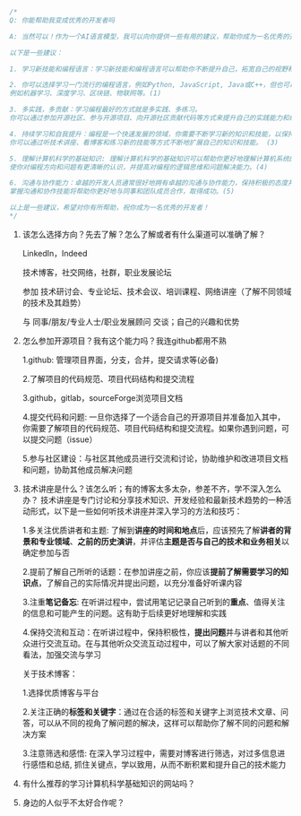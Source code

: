 
```cpp
/*
Q: 你能帮助我变成优秀的开发者吗

A: 当然可以！作为一个AI语言模型，我可以向你提供一些有用的建议，帮助你成为一名优秀的开发者。

以下是一些建议：

1. 学习新技能和编程语言：学习新技能和编程语言可以帮助你不断提升自己，拓宽自己的视野和思路。

2. 你可以选择学习一门流行的编程语言，例如Python, JavaScript, Java或C++，但也可以尝试学习一些新兴领域的语言或框架，
例如机器学习、深度学习、区块链、物联网等。(1)

3. 多实践，多贡献：学习编程最好的方式就是多实践、多练习。
你可以通过参加开源社区、参与开源项目、向开源社区贡献代码等方式来提升自己的实践能力和编码技术。(2)

4. 持续学习和自我提升：编程是一个快速发展的领域，你需要不断学习新的知识和技能，以保持自己的竞争力。
你可以通过听技术讲座、看博客和练习新的技能等方式不断地扩展自己的知识和技能。 (3)

5. 理解计算机科学的基础知识: 理解计算机科学的基础知识可以帮助你更好地理解计算机系统的底层运行原理，
使你对编程方向和问题有更清晰的认识，并提高对编程的逻辑思维和问题解决能力。(4)

6. 沟通与协作能力：卓越的开发人员通常很好地拥有卓越的沟通与协作能力，保持积极的态度并与人相处融洽。
掌握沟通和协作技能将帮助你更好地与同事和团队成员合作，取得成功。(5)

以上是一些建议，希望对你有所帮助，祝你成为一名优秀的开发者！
*/
```

1. 该怎么选择方向？先去了解？怎么了解或者有什么渠道可以准确了解？
	
	LinkedIn，Indeed
	
	技术博客，社交网络，社群，职业发展论坛

	参加 技术研讨会、专业论坛、技术会议、培训课程、网络讲座（了解不同领域的技术及其趋势）

	与 同事/朋友/专业人士/职业发展顾问 交谈；自己的兴趣和优势

2. 怎么参加开源项目？我有这个能力吗？我连github都用不熟

	1.github: 管理项目界面，分支，合并，提交请求等(必备)

	2.了解项目的代码规范、项目代码结构和提交流程

	3.github，gitlab，sourceForge浏览项目文档

	4.提交代码和问题: 一旦你选择了一个适合自己的开源项目并准备加入其中，你需要了解项目的代码规范、项目代码结构和提交流程。如果你遇到问题，可以提交问题（issue）

	5.参与社区建设：与社区其他成员进行交流和讨论，协助维护和改进项目文档和问题，协助其他成员解决问题

3. 技术讲座是什么？该怎么听；有的博客太多太杂，参差不齐，学不深入怎么办？
	技术讲座是专门讨论和分享技术知识、开发经验和最新技术趋势的一种活动形式，以下是一些如何听技术讲座并深入学习的方法和技巧：

	1.多关注优质讲者和主题: 了解到**讲座的时间和地点**后，应该预先了解**讲者的背景和专业领域**、**之前的历史演讲**，并评估**主题是否与自己的技术和业务相关**以确定参加与否

	2.提前了解自己所听的话题：在参加讲座之前，你应该**提前了解需要学习的知识点**，了解自己的实际情况并提出问题，以充分准备好听课内容

	3.注重**笔记备忘**: 在听讲过程中，尝试用笔记记录自己听到的**重点**、值得关注的信息和可能产生的问题。这有助于后续更好地理解和实践

	4.保持交流和互动：在听讲过程中，保持积极性，**提出问题**并与讲者和其他听众进行交流互动。在与其他听众交流互动过程中，可以了解大家对话题的不同看法，加强交流与学习

	关于技术博客：

	1.选择优质博客与平台

	2.关注正确的**标签和关键字**：通过在合适的标签和关键字上浏览技术文章、问答，可以从不同的视角了解问题的解决，这样可以帮助你了解不同的问题和解决方案

	3.注意筛选和感悟: 在深入学习过程中，需要对博客进行筛选，对过多信息进行感悟和总结, 抓住关键点，学以致用，从而不断积累和提升自己的技术能力

4. 有什么推荐的学习计算机科学基础知识的网站吗？
5. 身边的人似乎不太好合作呢？

